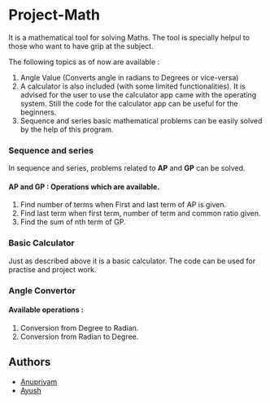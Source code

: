 
# Project-Math

It is a mathematical tool for solving Maths. The tool is specially helpul to those who want to have grip at the subject.

The following topics as of now are available :

1) Angle Value (Converts angle in radians to Degrees or vice-versa)
2) A calculator is also included (with some limited functionalities). It is advised for the user to use the calculator app came with the operating system. Still the code for the calculator app can be useful for the beginners.
3) Sequence and series basic mathematical problems can be easily solved by the help of this program.

### Sequence and series
In sequence and series, problems related to **AP** and **GP** can be solved.
#### AP and GP : Operations which are available.
1) Find number of terms when First and last term of AP is given.
2) Find last term when first term, number of term and common ratio given.
3) Find the sum of nth term of GP.

### Basic Calculator
Just as described above it is a basic calculator. The code can be used for practise and project work.

### Angle Convertor
 #### Available operations :
 1) Conversion from Degree to Radian.
 2) Conversion from Radian to Degree.

 
## Authors

- [Anupriyam](https://www.github.com/Anupriyam-FOSD)
- [Ayush](https://www.github.com/Ayush-Singh-Code)


  